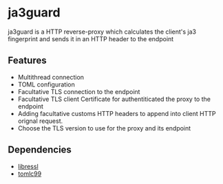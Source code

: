 # ja3guard

ja3guard is a HTTP reverse-proxy which calculates the client's ja3 fingerprint and sends it in an HTTP header to the endpoint

## Features
 - Multithread connection
 - TOML configuration
 - Facultative TLS connection to the endpoint
 - Facultative TLS client Certificate for authentiticated the proxy to the endpoint
 - Adding facultative customs HTTP headers to append into client HTTP orignal request.
 - Choose the TLS version to use for the proxy and its endpoint

## Dependencies 
- [libressl](http://libressl.org)
- [tomlc99](https://github.com/cktan/tomlc99)

